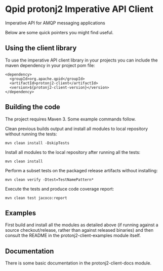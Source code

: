 # Qpid protonj2 Imperative API Client

Imperative API for AMQP messaging applications

Below are some quick pointers you might find useful.

## Using the client library

To use the imperative API client library in your projects you can include the maven
dependency in your project pom file:

    <dependency>
      <groupId>org.apache.qpid</groupId>
      <artifactId>protonj2-client</artifactId>
      <version>${protonj2-client-version}</version>
    </dependency>

## Building the code

The project requires Maven 3. Some example commands follow.

Clean previous builds output and install all modules to local repository without
running the tests:

    mvn clean install -DskipTests

Install all modules to the local repository after running all the tests:

    mvn clean install

Perform a subset tests on the packaged release artifacts without
installing:

    mvn clean verify -Dtest=TestNamePattern*

Execute the tests and produce code coverage report:

    mvn clean test jacoco:report

## Examples

First build and install all the modules as detailed above (if running against
a source checkout/release, rather than against released binaries) and then
consult the README in the protonj2-client-examples module itself.

## Documentation

There is some basic documentation in the protonj2-client-docs module.


